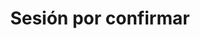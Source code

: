 ---
id: b4-1
title: "Sesión por confirmar"
slug: /sesion-por-confirmar-4
speakers:
format: session
block: h1-bb-2024
time_start: 2024-05-09T14:05:00-06:00
time_end: 2024-05-09T14:40:00-06:00
video:
slides:
---
